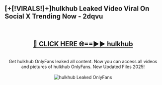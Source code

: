 <h2>[+[!VIRALS!]+]hulkhub Leaked Video Viral On Social X Trending Now - 2dqvu</h2>
<br>
<div align="center">
<h2><a href="https://libra.edu.pl?hulkhub" rel="nofollow">🔴 CLICK HERE 🌐==►► hulkhub</a></h2>
<br>
Get hulkhub OnlyFans leaked all content. Now you can access all videos and pictures of hulkhub OnlyFans. New Updated Files 2025!
<br>
<br>
<a href="https://libra.edu.pl?hulkhub" rel="nofollow" data-target="animated-image.originalLink"><img src="https://i.ibb.co.com/WyWwxjT/player-gif2.gif" alt="hulkhub Leaked OnlyFans" style="max-width: 100%; display: inline-block;" data-target="animated-image.originalImage"></a>
</div>
<br>